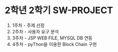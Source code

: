 2학년 2학기 SW-PROJECT
====================

1. 1주차 - 주제 선정
2. 2주차 - 사용자 요구 분석
3. 3주차 - JSP WEB FILE, MYSQL DB 연동
4. 4주차 - pyThon을 이용한 Block Chain 구현